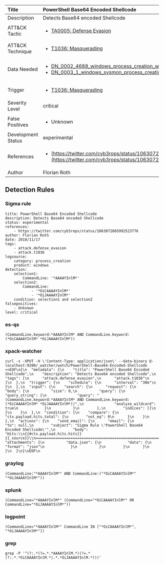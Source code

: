 | Title                | PowerShell Base64 Encoded Shellcode                                                                                                                                                 |
|:---------------------|:------------------------------------------------------------------------------------------------------------------------------------------------------------|
| Description          | Detects Base64 encoded Shellcode                                                                                                                                           |
| ATT&amp;CK Tactic    | <ul><li>[TA0005: Defense Evasion](https://attack.mitre.org/tactics/TA0005)</li></ul>  |
| ATT&amp;CK Technique | <ul><li>[T1036: Masquerading](https://attack.mitre.org/techniques/T1036)</li></ul>                             |
| Data Needed          | <ul><li>[DN_0002_4688_windows_process_creation_with_commandline](../Data_Needed/DN_0002_4688_windows_process_creation_with_commandline.md)</li><li>[DN_0003_1_windows_sysmon_process_creation](../Data_Needed/DN_0003_1_windows_sysmon_process_creation.md)</li></ul>                                                         |
| Trigger              | <ul><li>[T1036: Masquerading](../Triggers/T1036.md)</li></ul>  |
| Severity Level       | critical                                                                                                                                                 |
| False Positives      | <ul><li>Unknown</li></ul>                                                                  |
| Development Status   | experimental                                                                                                                                                |
| References           | <ul><li>[https://twitter.com/cyb3rops/status/1063072865992523776](https://twitter.com/cyb3rops/status/1063072865992523776)</li></ul>                                                          |
| Author               | Florian Roth                                                                                                                                                |


## Detection Rules

### Sigma rule

```
title: PowerShell Base64 Encoded Shellcode
description: Detects Base64 encoded Shellcode
status: experimental
references:
    - https://twitter.com/cyb3rops/status/1063072865992523776
author: Florian Roth
date: 2018/11/17
tags:
    - attack.defense_evasion
    - attack.t1036
logsource:
    category: process_creation
    product: windows
detection:
    selection1:
        CommandLine: '*AAAAYInlM*'
    selection2:
        CommandLine:
            - '*OiCAAAAYInlM*'
            - '*OiJAAAAYInlM*'
    condition: selection1 and selection2
falsepositives:
    - Unknown
level: critical

```





### es-qs
    
```
(CommandLine.keyword:*AAAAYInlM* AND CommandLine.keyword:(*OiCAAAAYInlM* *OiJAAAAYInlM*))
```


### xpack-watcher
    
```
curl -s -XPUT -H \'Content-Type: application/json\' --data-binary @- localhost:9200/_watcher/watch/PowerShell-Base64-Encoded-Shellcode <<EOF\n{\n  "metadata": {\n    "title": "PowerShell Base64 Encoded Shellcode",\n    "description": "Detects Base64 encoded Shellcode",\n    "tags": [\n      "attack.defense_evasion",\n      "attack.t1036"\n    ]\n  },\n  "trigger": {\n    "schedule": {\n      "interval": "30m"\n    }\n  },\n  "input": {\n    "search": {\n      "request": {\n        "body": {\n          "size": 0,\n          "query": {\n            "query_string": {\n              "query": "(CommandLine.keyword:*AAAAYInlM* AND CommandLine.keyword:(*OiCAAAAYInlM* *OiJAAAAYInlM*))",\n              "analyze_wildcard": true\n            }\n          }\n        },\n        "indices": []\n      }\n    }\n  },\n  "condition": {\n    "compare": {\n      "ctx.payload.hits.total": {\n        "not_eq": 0\n      }\n    }\n  },\n  "actions": {\n    "send_email": {\n      "email": {\n        "to": null,\n        "subject": "Sigma Rule \'PowerShell Base64 Encoded Shellcode\'",\n        "body": "Hits:\\n{{#ctx.payload.hits.hits}}{{_source}}\\n================================================================================\\n{{/ctx.payload.hits.hits}}",\n        "attachments": {\n          "data.json": {\n            "data": {\n              "format": "json"\n            }\n          }\n        }\n      }\n    }\n  }\n}\nEOF\n
```


### graylog
    
```
(CommandLine:"*AAAAYInlM*" AND CommandLine:("*OiCAAAAYInlM*" "*OiJAAAAYInlM*"))
```


### splunk
    
```
(CommandLine="*AAAAYInlM*" (CommandLine="*OiCAAAAYInlM*" OR CommandLine="*OiJAAAAYInlM*"))
```


### logpoint
    
```
(CommandLine="*AAAAYInlM*" CommandLine IN ["*OiCAAAAYInlM*", "*OiJAAAAYInlM*"])
```


### grep
    
```
grep -P '^(?:.*(?=.*.*AAAAYInlM.*)(?=.*(?:.*.*OiCAAAAYInlM.*|.*.*OiJAAAAYInlM.*)))'
```



